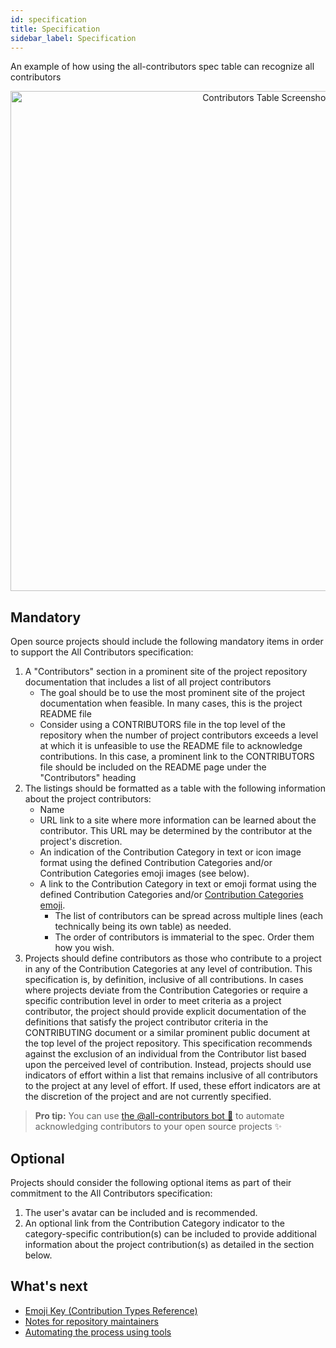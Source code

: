 ```yaml
---
id: specification
title: Specification
sidebar_label: Specification
---
```


An example of how using the all-contributors spec table can recognize all contributors
<div align="center">
    <img src="../assets/contributors-table-small.png" alt="Contributors Table Screenshot" width="800px" />
</div>

## Mandatory
Open source projects should include the following mandatory items in order to support the All Contributors specification:

1. A "Contributors" section in a prominent site of the project repository documentation that includes a list of all project contributors
    - The goal should be to use the most prominent site of the project documentation when feasible.  In many cases, this is the project README file
    - Consider using a CONTRIBUTORS file in the top level of the repository when the number of project contributors exceeds a level at which it is unfeasible to use the README file to acknowledge contributions.  In this case, a prominent link to the CONTRIBUTORS file should be included on the README page under the "Contributors" heading
2. The listings should be formatted as a table with the following information about the project contributors:
    - Name
    - URL link to a site where more information can be learned about the contributor.  This URL may be determined by the contributor at the project's discretion.
    - An indication of the Contribution Category in text or icon image format using the defined Contribution Categories and/or Contribution Categories emoji images (see below).
    - A link to the Contribution Category in text or emoji format using the defined Contribution Categories and/or [Contribution Categories emoji](https://github.com/paras-jain/all-contributors/blob/master/docs/emoji-key.md).
        - The list of contributors can be spread across multiple lines (each technically being its own table) as needed.
        - The order of contributors is immaterial to the spec. Order them how you wish.
3. Projects should define contributors as those who contribute to a project in any of the Contribution Categories at any level of contribution.  This specification is, by definition, inclusive of all contributions.  In cases where projects deviate from the Contribution Categories or require a specific contribution level in order to meet criteria as a project contributor, the project should provide explicit documentation of the definitions that satisfy the project contributor criteria in the CONTRIBUTING document or a similar prominent public document at the top level of the project repository.  This specification recommends against the exclusion of an individual from the Contributor list based upon the perceived level of contribution.  Instead, projects should use indicators of effort within a list that remains inclusive of all contributors to the project at any level of effort.  If used, these effort indicators are at the discretion of the project and are not currently specified.

> **Pro tip:** You can use [the @all-contributors bot 🤖](bot/overview) to automate acknowledging contributors to your open source projects ✨

## Optional
Projects should consider the following optional items as part of their commitment to the All Contributors specification:

1. The user's avatar can be included and is recommended.
3. An optional link from the Contribution Category indicator to the category-specific contribution(s) can be included to provide additional information about the project contribution(s) as detailed in the section below.

## What's next
- [Emoji Key (Contribution Types Reference)](https://github.com/paras-jain/all-contributors/blob/master/docs/emoji-key.md)
- [Notes for repository maintainers](https://github.com/paras-jain/all-contributors/blob/master/docs/repository-maintainers.md)
- [Automating the process using tools](https://github.com/paras-jain/all-contributors/blob/master/docs/tooling.md)

